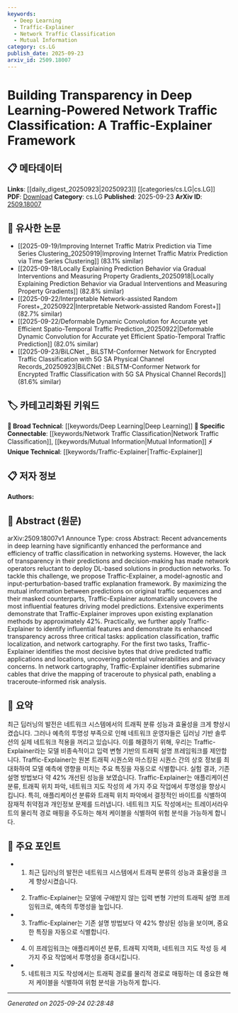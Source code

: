 ```yaml
---
keywords:
  - Deep Learning
  - Traffic-Explainer
  - Network Traffic Classification
  - Mutual Information
category: cs.LG
publish_date: 2025-09-23
arxiv_id: 2509.18007
---
```


<!-- KEYWORD_LINKING_METADATA:
{
  "processed_timestamp": "2025-09-24T02:28:48.077240",
  "vocabulary_version": "1.0",
  "selected_keywords": [
    "Deep Learning",
    "Traffic-Explainer",
    "Network Traffic Classification",
    "Mutual Information"
  ],
  "rejected_keywords": [],
  "similarity_scores": {
    "Deep Learning": 0.85,
    "Traffic-Explainer": 0.8,
    "Network Traffic Classification": 0.78,
    "Mutual Information": 0.72
  },
  "extraction_method": "AI_prompt_based",
  "budget_applied": true,
  "candidates_json": {
    "candidates": [
      {
        "surface": "Deep Learning",
        "canonical": "Deep Learning",
        "aliases": [
          "DL"
        ],
        "category": "broad_technical",
        "rationale": "Deep Learning is a foundational technology in the paper, linking it to a wide range of related works.",
        "novelty_score": 0.3,
        "connectivity_score": 0.9,
        "specificity_score": 0.6,
        "link_intent_score": 0.85
      },
      {
        "surface": "Traffic-Explainer",
        "canonical": "Traffic-Explainer",
        "aliases": [],
        "category": "unique_technical",
        "rationale": "Traffic-Explainer is a novel framework introduced in this paper, central to its contributions.",
        "novelty_score": 0.95,
        "connectivity_score": 0.65,
        "specificity_score": 0.9,
        "link_intent_score": 0.8
      },
      {
        "surface": "Network Traffic Classification",
        "canonical": "Network Traffic Classification",
        "aliases": [
          "Traffic Classification"
        ],
        "category": "specific_connectable",
        "rationale": "This is a key application area of the paper, linking it to network analysis and security domains.",
        "novelty_score": 0.5,
        "connectivity_score": 0.75,
        "specificity_score": 0.8,
        "link_intent_score": 0.78
      },
      {
        "surface": "Mutual Information",
        "canonical": "Mutual Information",
        "aliases": [],
        "category": "specific_connectable",
        "rationale": "Mutual Information is used as a core method for feature analysis, connecting to statistical learning techniques.",
        "novelty_score": 0.55,
        "connectivity_score": 0.7,
        "specificity_score": 0.75,
        "link_intent_score": 0.72
      }
    ],
    "ban_list_suggestions": [
      "model-agnostic",
      "input-perturbation"
    ]
  },
  "decisions": [
    {
      "candidate_surface": "Deep Learning",
      "resolved_canonical": "Deep Learning",
      "decision": "linked",
      "scores": {
        "novelty": 0.3,
        "connectivity": 0.9,
        "specificity": 0.6,
        "link_intent": 0.85
      }
    },
    {
      "candidate_surface": "Traffic-Explainer",
      "resolved_canonical": "Traffic-Explainer",
      "decision": "linked",
      "scores": {
        "novelty": 0.95,
        "connectivity": 0.65,
        "specificity": 0.9,
        "link_intent": 0.8
      }
    },
    {
      "candidate_surface": "Network Traffic Classification",
      "resolved_canonical": "Network Traffic Classification",
      "decision": "linked",
      "scores": {
        "novelty": 0.5,
        "connectivity": 0.75,
        "specificity": 0.8,
        "link_intent": 0.78
      }
    },
    {
      "candidate_surface": "Mutual Information",
      "resolved_canonical": "Mutual Information",
      "decision": "linked",
      "scores": {
        "novelty": 0.55,
        "connectivity": 0.7,
        "specificity": 0.75,
        "link_intent": 0.72
      }
    }
  ]
}
-->

# Building Transparency in Deep Learning-Powered Network Traffic Classification: A Traffic-Explainer Framework

## 📋 메타데이터

**Links**: [[daily_digest_20250923|20250923]] [[categories/cs.LG|cs.LG]]
**PDF**: [Download](https://arxiv.org/pdf/2509.18007.pdf)
**Category**: cs.LG
**Published**: 2025-09-23
**ArXiv ID**: [2509.18007](https://arxiv.org/abs/2509.18007)

## 🔗 유사한 논문
- [[2025-09-19/Improving Internet Traffic Matrix Prediction via Time Series Clustering_20250919|Improving Internet Traffic Matrix Prediction via Time Series Clustering]] (83.1% similar)
- [[2025-09-18/Locally Explaining Prediction Behavior via Gradual Interventions and Measuring Property Gradients_20250918|Locally Explaining Prediction Behavior via Gradual Interventions and Measuring Property Gradients]] (82.8% similar)
- [[2025-09-22/Interpretable Network-assisted Random Forest+_20250922|Interpretable Network-assisted Random Forest+]] (82.7% similar)
- [[2025-09-22/Deformable Dynamic Convolution for Accurate yet Efficient Spatio-Temporal Traffic Prediction_20250922|Deformable Dynamic Convolution for Accurate yet Efficient Spatio-Temporal Traffic Prediction]] (82.0% similar)
- [[2025-09-23/BiLCNet _ BiLSTM-Conformer Network for Encrypted Traffic Classification with 5G SA Physical Channel Records_20250923|BiLCNet : BiLSTM-Conformer Network for Encrypted Traffic Classification with 5G SA Physical Channel Records]] (81.6% similar)

## 🏷️ 카테고리화된 키워드
**🧠 Broad Technical**: [[keywords/Deep Learning|Deep Learning]]
**🔗 Specific Connectable**: [[keywords/Network Traffic Classification|Network Traffic Classification]], [[keywords/Mutual Information|Mutual Information]]
**⚡ Unique Technical**: [[keywords/Traffic-Explainer|Traffic-Explainer]]

## 📋 저자 정보

**Authors:** 

## 📄 Abstract (원문)

arXiv:2509.18007v1 Announce Type: cross 
Abstract: Recent advancements in deep learning have significantly enhanced the performance and efficiency of traffic classification in networking systems. However, the lack of transparency in their predictions and decision-making has made network operators reluctant to deploy DL-based solutions in production networks. To tackle this challenge, we propose Traffic-Explainer, a model-agnostic and input-perturbation-based traffic explanation framework. By maximizing the mutual information between predictions on original traffic sequences and their masked counterparts, Traffic-Explainer automatically uncovers the most influential features driving model predictions. Extensive experiments demonstrate that Traffic-Explainer improves upon existing explanation methods by approximately 42%. Practically, we further apply Traffic-Explainer to identify influential features and demonstrate its enhanced transparency across three critical tasks: application classification, traffic localization, and network cartography. For the first two tasks, Traffic-Explainer identifies the most decisive bytes that drive predicted traffic applications and locations, uncovering potential vulnerabilities and privacy concerns. In network cartography, Traffic-Explainer identifies submarine cables that drive the mapping of traceroute to physical path, enabling a traceroute-informed risk analysis.

## 📝 요약

최근 딥러닝의 발전은 네트워크 시스템에서의 트래픽 분류 성능과 효율성을 크게 향상시켰습니다. 그러나 예측의 투명성 부족으로 인해 네트워크 운영자들은 딥러닝 기반 솔루션의 실제 네트워크 적용을 꺼리고 있습니다. 이를 해결하기 위해, 우리는 Traffic-Explainer라는 모델 비종속적이고 입력 변형 기반의 트래픽 설명 프레임워크를 제안합니다. Traffic-Explainer는 원본 트래픽 시퀀스와 마스킹된 시퀀스 간의 상호 정보를 최대화하여 모델 예측에 영향을 미치는 주요 특징을 자동으로 식별합니다. 실험 결과, 기존 설명 방법보다 약 42% 개선된 성능을 보였습니다. Traffic-Explainer는 애플리케이션 분류, 트래픽 위치 파악, 네트워크 지도 작성의 세 가지 주요 작업에서 투명성을 향상시킵니다. 특히, 애플리케이션 분류와 트래픽 위치 파악에서 결정적인 바이트를 식별하여 잠재적 취약점과 개인정보 문제를 드러냅니다. 네트워크 지도 작성에서는 트레이서라우트의 물리적 경로 매핑을 주도하는 해저 케이블을 식별하여 위험 분석을 가능하게 합니다.

## 🎯 주요 포인트

- 1. 최근 딥러닝의 발전은 네트워크 시스템에서 트래픽 분류의 성능과 효율성을 크게 향상시켰습니다.
- 2. Traffic-Explainer는 모델에 구애받지 않는 입력 변형 기반의 트래픽 설명 프레임워크로, 예측의 투명성을 높입니다.
- 3. Traffic-Explainer는 기존 설명 방법보다 약 42% 향상된 성능을 보이며, 중요한 특징을 자동으로 식별합니다.
- 4. 이 프레임워크는 애플리케이션 분류, 트래픽 지역화, 네트워크 지도 작성 등 세 가지 주요 작업에서 투명성을 증대시킵니다.
- 5. 네트워크 지도 작성에서는 트래픽 경로를 물리적 경로로 매핑하는 데 중요한 해저 케이블을 식별하여 위험 분석을 가능하게 합니다.


---

*Generated on 2025-09-24 02:28:48*